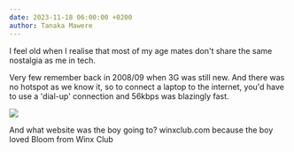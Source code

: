 ```yaml
---
date: 2023-11-18 06:00:00 +0200
author: Tanaka Mawere
---
```


I feel old when I realise that most of my age mates don't share the same nostalgia as me in tech. 

Very few remember back in 2008/09 when 3G was still new. And there was no hotspot as we know it, so to connect a laptop to the internet, you'd have to use a 'dial-up' connection and 56kbps was blazingly fast. 

<img src="https://truleap.net/wp-content/uploads/2020/01/Screen-Shot-2020-01-27-at-4.45.50-PM-862x539.png" style="max-width:100px"/>

And what website was the boy going to? winxclub.com because the boy loved Bloom from Winx Club 